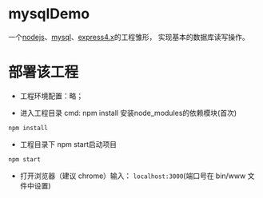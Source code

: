 # mysqlDemo
一个[nodejs](https://nodejs.org/en/)、[mysql](https://www.mysql.com/)、[express4.x](http://www.expressjs.com.cn/)的工程雏形， 实现基本的数据库读写操作。


# 部署该工程
* 工程环境配置：略；

* 进入工程目录 cmd: npm install 安装node_modules的依赖模块(首次)
```Bash
npm install
```

* 工程目录下 npm start启动项目
```Bash
npm start
```

* 打开浏览器（建议 chrome）输入： `localhost:3000`(端口号在 bin/www 文件中设置)
